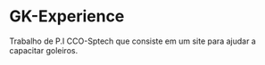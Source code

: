# GK-Experience
Trabalho de P.I CCO-Sptech que consiste em um site para ajudar a capacitar goleiros.
